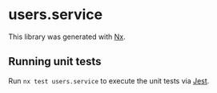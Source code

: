 # users.service

This library was generated with [Nx](https://nx.dev).

## Running unit tests

Run `nx test users.service` to execute the unit tests via [Jest](https://jestjs.io).
